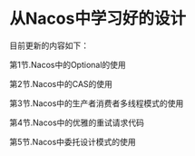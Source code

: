 # 从Nacos中学习好的设计

目前更新的内容如下：

第1节.Nacos中的Optional的使用

第2节.Nacos中的CAS的使用

第3节.Nacos中的生产者消费者多线程模式的使用

第4节.Nacos中的优雅的重试请求代码

第5节.Nacos中委托设计模式的使用

